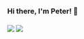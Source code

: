 ### Hi there, I'm Peter! 👋

<img align="middle" src="https://streak-stats.demolab.com/?user=petrsima&theme=graywhite)](https://git.io/streak-stats"/>

<img align="middle" src="https://github-readme-stats.vercel.app/api/top-langs/?username=petrsima&layout=compact&card_width=445px&theme=swift)](https://github.com/petrsima/github-readme-stats" />
